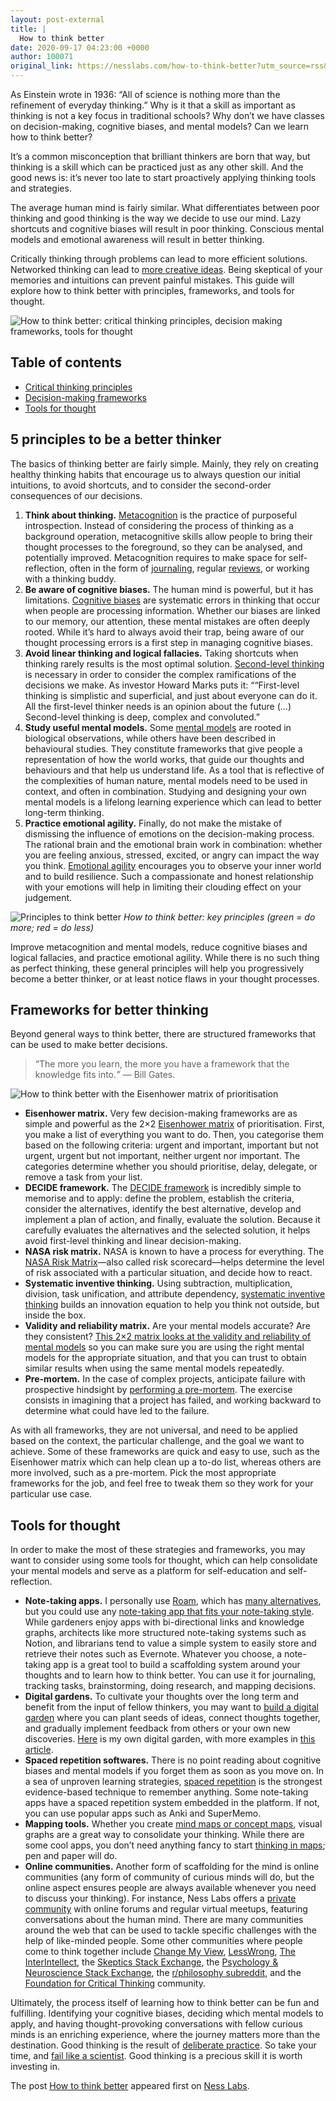 ```yaml
---
layout: post-external
title: |
  How to think better
date: 2020-09-17 04:23:00 +0000
author: 100071
original_link: https://nesslabs.com/how-to-think-better?utm_source=rss&utm_medium=rss&utm_campaign=how-to-think-better
---
```


As Einstein wrote in 1936: “All of science is nothing more than the refinement of everyday thinking.” Why is it that a skill as important as thinking is not a key focus in traditional schools? Why don’t we have classes on decision-making, cognitive biases, and mental models? Can we learn how to think better?

It’s a common misconception that brilliant thinkers are born that way, but thinking is a skill which can be practiced just as any other skill. And the good news is: it’s never too late to start proactively applying thinking tools and strategies.

The average human mind is fairly similar. What differentiates between poor thinking and good thinking is the way we decide to use our mind. Lazy shortcuts and cognitive biases will result in poor thinking. Conscious mental models and emotional awareness will result in better thinking.

Critically thinking through problems can lead to more efficient solutions. Networked thinking can lead to [more creative ideas](https://nesslabs.com/combinational-creativity). Being skeptical of your memories and intuitions can prevent painful mistakes. This guide will explore how to think better with principles, frameworks, and tools for thought.

![How to think better: critical thinking principles, decision making frameworks, tools for thought](https://nesslabs.com/wp-content/uploads/2020/09/how-to-think-better-diagram.png)

## Table of contents

- [Critical thinking principles](#principles)
- [Decision-making frameworks](#frameworks)
- [Tools for thought](#tools)

## 5 principles to be a better thinker

The basics of thinking better are fairly simple. Mainly, they rely on creating healthy thinking habits that encourage us to always question our initial intuitions, to avoid shortcuts, and to consider the second-order consequences of our decisions.

1. **Think about thinking.** [Metacognition](https://nesslabs.com/metacognition) is the practice of purposeful introspection. Instead of considering the process of thinking as a background operation, metacognitive skills allow people to bring their thought processes to the foreground, so they can be analysed, and potentially improved. Metacognition requires to make space for self-reflection, often in the form of [journaling](https://nesslabs.com/dear-diary), regular [reviews](https://nesslabs.com/weekly-review), or working with a thinking buddy.
2. **Be aware of cognitive biases.** The human mind is powerful, but it has limitations. [Cognitive biases](https://nesslabs.com/tag/cognitive-biases) are systematic errors in thinking that occur when people are processing information. Whether our biases are linked to our memory, our attention, these mental mistakes are often deeply rooted. While it’s hard to always avoid their trap, being aware of our thought processing errors is a first step in managing cognitive biases.
3. **Avoid linear thinking and logical fallacies.** Taking shortcuts when thinking rarely results is the most optimal solution. [Second-level thinking](https://nesslabs.com/second-level-thinking) is necessary in order to consider the complex ramifications of the decisions we make. As investor Howard Marks puts it: ““First-level thinking is simplistic and superficial, and just about everyone can do it. All the first-level thinker needs is an opinion about the future (…) Second-level thinking is deep, complex and convoluted.”
4. **Study useful mental models.** Some [mental models](https://nesslabs.com/tag/mental-models) are rooted in biological observations, while others have been described in behavioural studies. They constitute frameworks that give people a representation of how the world works, that guide our thoughts and behaviours and that help us understand life. As a tool that is reflective of the complexities of human nature, mental models need to be used in context, and often in combination. Studying and designing your own mental models is a lifelong learning experience which can lead to better long-term thinking.
5. **Practice emotional agility.** Finally, do not make the mistake of dismissing the influence of emotions on the decision-making process. The rational brain and the emotional brain work in combination: whether you are feeling anxious, stressed, excited, or angry can impact the way you think. [Emotional agility](https://nesslabs.com/emotional-agility) encourages you to observe your inner world and to build resilience. Such a compassionate and honest relationship with your emotions will help in limiting their clouding effect on your judgement.

![Principles to think better](https://nesslabs.com/wp-content/uploads/2020/09/how-to-think-better-principles.png)
_How to think better: key principles (green = do more; red = do less)_

Improve metacognition and mental models, reduce cognitive biases and logical fallacies, and practice emotional agility. While there is no such thing as perfect thinking, these general principles will help you progressively become a better thinker, or at least notice flaws in your thought processes.

## Frameworks for better thinking

Beyond general ways to think better, there are structured frameworks that can be used to make better decisions.

> “The more you learn, the more you have a framework that the knowledge fits into._”_ — Bill Gates.

![How to think better with the Eisenhower matrix of prioritisation](https://nesslabs.com/wp-content/uploads/2019/10/eisenhower-matrix-illustration.png)

- **Eisenhower matrix.** Very few decision-making frameworks are as simple and powerful as the 2×2 [Eisenhower matrix](https://nesslabs.com/eisenhower-matrix) of prioritisation. First, you make a list of everything you want to do. Then, you categorise them based on the following criteria: urgent and important, important but not urgent, urgent but not important, neither urgent nor important. The categories determine whether you should prioritise, delay, delegate, or remove a task from your list.
- **DECIDE framework.** The [DECIDE framework](https://nesslabs.com/decision-making) is incredibly simple to memorise and to apply: define the problem, establish the criteria, consider the alternatives, identify the best alternative, develop and implement a plan of action, and finally, evaluate the solution. Because it carefully evaluates the alternatives and the selected solution, it helps avoid first-level thinking and linear decision-making.
- **NASA risk matrix.** NASA is known to have a process for everything. The [NASA Risk Matrix](https://nesslabs.com/nasa-risk-matrix)—also called risk scorecard—helps determine the level of risk associated with a particular situation, and decide how to react.
- **Systematic inventive thinking.** Using subtraction, multiplication, division, task unification, and attribute dependency, [systematic inventive thinking](https://nesslabs.com/systematic-inventive-thinking-inside-the-box) builds an innovation equation to help you think not outside, but inside the box.
- **Validity and reliability matrix.** Are your mental models accurate? Are they consistent? [This 2×2 matrix looks at the validity and reliability of mental models](https://nesslabs.com/validity-reliability-mental-models) so you can make sure you are using the right mental models for the appropriate situation, and that you can trust to obtain similar results when using the same mental models repeatedly.
- **Pre-mortem.** In the case of complex projects, anticipate failure with prospective hindsight by [performing a pre-mortem](https://nesslabs.com/pre-mortem-anticipate-failure-with-prospective-hindsight). The exercise consists in imagining that a project has failed, and working backward to determine what could have led to the failure.

As with all frameworks, they are not universal, and need to be applied based on the context, the particular challenge, and the goal we want to achieve. Some of these frameworks are quick and easy to use, such as the Eisenhower matrix which can help clean up a to-do list, whereas others are more involved, such as a pre-mortem. Pick the most appropriate frameworks for the job, and feel free to tweak them so they work for your particular use case.

## Tools for thought

In order to make the most of these strategies and frameworks, you may want to consider using some tools for thought, which can help consolidate your mental models and serve as a platform for self-education and self-reflection.

- **Note-taking apps.** I personally use [Roam](https://nesslabs.com/roam-research), which has [many alternatives](https://nesslabs.com/roam-research-alternatives), but you could use any [note-taking app that fits your note-taking style](https://nesslabs.com/how-to-choose-the-right-note-taking-app). While gardeners enjoy apps with bi-directional links and knowledge graphs, architects like more structured note-taking systems such as Notion, and librarians tend to value a simple system to easily store and retrieve their notes such as Evernote. Whatever you choose, a note-taking app is a great tool to build a scaffolding system around your thoughts and to learn how to think better. You can use it for journaling, tracking tasks, brainstorming, doing research, and mapping decisions.
- **Digital gardens.** To cultivate your thoughts over the long term and benefit from the input of fellow thinkers, you may want to [build a digital garden](https://nesslabs.com/digital-garden-set-up) where you can plant seeds of ideas, connect thoughts together, and gradually implement feedback from others or your own new discoveries. [Here](https://www.mentalnodes.com/a-gardening-guide-for-your-mind) is my own digital garden, with more examples in [this article](https://nesslabs.com/mind-garden).
- **Spaced repetition softwares.** There is no point reading about cognitive biases and mental models if you forget them as soon as you move on. In a sea of unproven learning strategies, [spaced repetition](https://nesslabs.com/spaced-repetition) is the strongest evidence-based technique to remember anything. Some note-taking apps have a spaced repetition system embedded in the platform. If not, you can use popular apps such as Anki and SuperMemo.
- **Mapping tools.** Whether you create [mind maps or concept maps](https://nesslabs.com/mental-atlas), visual graphs are a great way to consolidate your thinking. While there are some cool apps, you don’t need anything fancy to start [thinking in maps](https://nesslabs.com/thinking-in-maps); pen and paper will do.
- **Online communities.** Another form of scaffolding for the mind is online communities (any form of community of curious minds will do, but the online aspect ensures people are always available whenever you need to discuss your thinking). For instance, Ness Labs offers a [private community](https://nesslabs.com/membership) with online forums and regular virtual meetups, featuring conversations about the human mind. There are many communities around the web that can be used to tackle specific challenges with the help of like-minded people. Some other communities where people come to think together include [Change My View](https://www.reddit.com/r/changemyview/), [LessWrong](https://www.lesswrong.com/), [The InterIntellect](https://www.interintellect.com/), the [Skeptics Stack Exchange](https://skeptics.stackexchange.com/), the [Psychology & Neuroscience Stack Exchange](https://psychology.stackexchange.com/), the [r/philosophy subreddit](https://www.reddit.com/r/philosophy/), and the [Foundation for Critical Thinking](https://www.criticalthinking.org/) community.

Ultimately, the process itself of learning how to think better can be fun and fulfilling. Identifying your cognitive biases, deciding which mental models to apply, and having thought-provoking conversations with fellow curious minds is an enriching experience, where the journey matters more than the destination. Good thinking is the result of [deliberate practice](https://nesslabs.com/deliberate-practice). So take your time, and [fail like a scientist](https://nesslabs.com/fail-like-a-scientist). Good thinking is a precious skill it is worth investing in.

The post [How to think better](https://nesslabs.com/how-to-think-better) appeared first on [Ness Labs](https://nesslabs.com).

